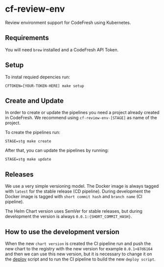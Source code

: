 cf-review-env
=============

Review environment support for CodeFresh using Kubernetes.

## Requirements

You will need `brew` installed and a CodeFresh API Token.

## Setup

To instal requied depencies run:

    CFTOKEN=[YOUR-TOKEN-HERE] make setup

## Create and Update

In order to create or update the pipelines you need a project already created in CodeFresh.
We recommend using `cf-review-env-[STAGE]` as name of the project.

To create the pipelines run:

    STAGE=stg make create

After that, you can update the pipelines by running:

    STAGE=stg make update

## Releases

We use a very simple versioning model. The Docker image is always tagged with `latest` for the
stable release (CD pipeline). During development the Docker image is tagged with `short commit hash`
and `branch name` (CI pipeline).

The Helm Chart version uses SemVer for stable releases, but during development the version
is always `0.0.1:{SHORT_COMMIT_HASH}`.

## How to use the development version

When the new `chart version` is created the CI pipeline run and push the new chart to the registry with the new version for example `0.0.1+87d6164` and then we can use this new version, but it is necessary to change it on the [deploy](https://github.com/FindHotel/cf-review-env/blob/master/deploy/deploy#L2) script and to run the CI pipeline to build the new `deploy script`.
